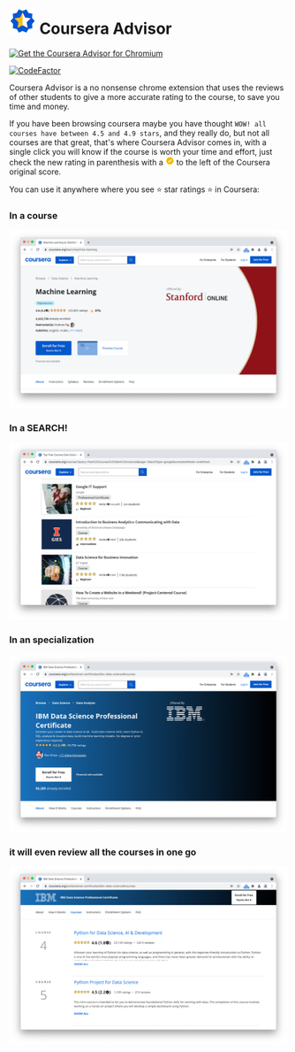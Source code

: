 # ![Coursera Advisor logo](images/logo_48.png) Coursera Advisor

[![Get the Coursera Advisor for Chromium](https://chrome.google.com/webstore/detail/coursera-advisor/ijngbiifjeekcehmaigplbokedchligo?hl=en)](https://storage.googleapis.com/web-dev-uploads/image/WlD8wC6g8khYWPJUsQceQkhXSlv1/mPGKYBIR2uCP0ApchDXE.png)

[![CodeFactor](https://www.codefactor.io/repository/github/matiasagelvis/courseraadvisor/badge)](https://www.codefactor.io/repository/github/matiasagelvis/courseraadvisor)


Coursera Advisor is a no nonsense chrome extension that uses the reviews of other students to give a more accurate rating to the course, to save you time and money.

If you have been browsing coursera maybe you have thought `WOW! all courses have between 4.5 and 4.9 stars`, and they really do, but not all courses are that great, that's where Coursera Advisor comes in, with a single click you will know if the course is worth your time and effort, just check the new rating in parenthesis with a ![Coursera Advisor logo](images/verified_16.png) to the left of the Coursera original score.

You can use it anywhere where you see ⭐ star ratings ⭐ in Coursera:
### In a course
![Coursera Advisor in a course](images/chrome/course.png)
### In a SEARCH!
![Coursera Advisor in a search](images/chrome/search.png)
### In an specialization
![Coursera Advisor in a speciaization_top](images/chrome/speciaization_top.png)
### it will even review all the courses in one go
![Coursera Advisor in a speciaization_courses](images/chrome/speciaization_courses.png)
